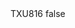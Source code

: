 <?xml version="1.0" encoding="UTF-8"?>
<CustomMetadata xmlns="http://soap.sforce.com/2006/04/metadata">
    <label>TXU816</label>
    <protected>false</protected>
</CustomMetadata>
